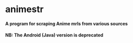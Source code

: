 # animestr
#### A program for scraping Anime mrls from various sources
#### NB: The Android (Java) version is deprecated

